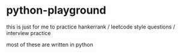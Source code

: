# python-playground

this is just for me to practice hankerrank / leetcode style questions / interview practice 

most of these are written in python
